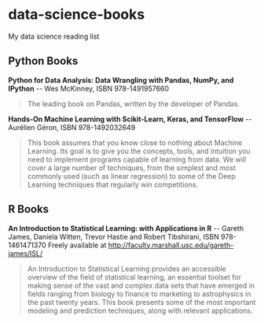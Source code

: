 # data-science-books
My data science reading list


## Python Books

**Python for Data Analysis: Data Wrangling with Pandas, NumPy, and IPython** -- Wes McKinney, ISBN 978-1491957660
> The leading book on Pandas, written by the developer of Pandas.

**Hands-On Machine Learning with Scikit-Learn, Keras, and TensorFlow** -- Aurélien Géron, ISBN 978-1492032649
> This book assumes that you know close to nothing about Machine Learning. Its goal is to give you the concepts, tools, and intuition you need to implement programs capable of learning from data. We will cover a large number of techniques, from the simplest and most commonly used (such as linear regression) to some of the Deep Learning techniques that regularly win competitions.




## R Books

**An Introduction to Statistical Learning: with Applications in R** -- Gareth James, Daniela Witten, Trevor Hastie and Robert Tibshirani, ISBN 978-1461471370
Freely available at http://faculty.marshall.usc.edu/gareth-james/ISL/
> An Introduction to Statistical Learning provides an accessible overview of the field of statistical learning, an essential toolset for making sense of the vast and complex data sets that have emerged in fields ranging from biology to finance to marketing to astrophysics in the past twenty years. This book presents some of the most important modeling and prediction techniques, along with relevant applications.
